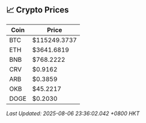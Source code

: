 ## 📈 Crypto Prices

| Coin | Price |
| ---- | ----- |
| BTC | $115249.3737 |
| ETH | $3641.6819 |
| BNB | $768.2222 |
| CRV | $0.9162 |
| ARB | $0.3859 |
| OKB | $45.2217 |
| DOGE | $0.2030 |

_Last Updated: 2025-08-06 23:36:02.042 +0800 HKT_